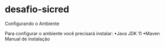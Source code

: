 # desafio-sicred

Configurando o Ambiente

Para configurar o ambiente você precisará instalar:
•Java JDK 11
•Maven Manual de instalação
